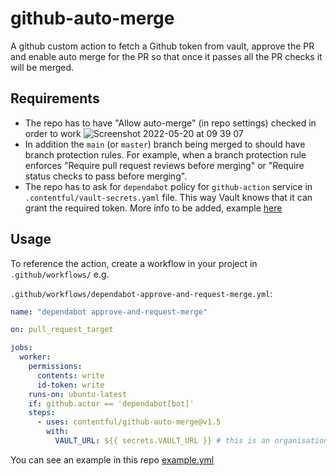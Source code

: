 # github-auto-merge
A github custom action to fetch a Github token from vault, approve the PR and enable auto merge for the PR so that once it passes all the PR checks it will be merged.

## Requirements
- The repo has to have "Allow auto-merge" (in repo settings) checked in order to work
![Screenshot 2022-05-20 at 09 39 07](https://user-images.githubusercontent.com/7535187/169478228-dd499b9f-ec78-4c20-a2a5-b5c16a5dd2c1.png)
- In addition the `main` (or `master`) branch being merged to should have branch protection rules. For example, when a branch protection rule enforces "Require pull request reviews before merging" or "Require status checks to pass before merging".
- The repo has to ask for `dependabot` policy for `github-action` service in `.contentful/vault-secrets.yaml` file. This way Vault knows that it can grant the required token. More info to be added, example [here](https://github.com/contentful/locomotive/blob/main/.contentful/vault-secrets.yaml)

## Usage

To reference the action, create a workflow in your project in `.github/workflows/` e.g.

`.github/workflows/dependabot-approve-and-request-merge.yml`:

```yaml
name: "dependabot approve-and-request-merge"

on: pull_request_target

jobs:
  worker:
    permissions:
      contents: write
      id-token: write
    runs-on: ubuntu-latest
    if: github.actor == 'dependabot[bot]'
    steps:
      - uses: contentful/github-auto-merge@v1.5
        with:
          VAULT_URL: ${{ secrets.VAULT_URL }} # this is an organisation level secret, you do not need to add it to your repo
```
You can see an example in this repo [example.yml](example.yml)
